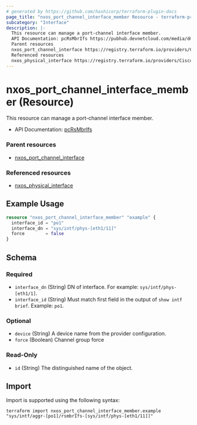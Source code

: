 ```yaml
---
# generated by https://github.com/hashicorp/terraform-plugin-docs
page_title: "nxos_port_channel_interface_member Resource - terraform-provider-nxos"
subcategory: "Interface"
description: |-
  This resource can manage a port-channel interface member.
  API Documentation: pcRsMbrIfs https://pubhub.devnetcloud.com/media/dme-docs-10-2-2/docs/Interfaces/pc:RsMbrIfs/
  Parent resources
  nxos_port_channel_interface https://registry.terraform.io/providers/CiscoDevNet/nxos/latest/docs/resources/port_channel_interface
  Referenced resources
  nxos_physical_interface https://registry.terraform.io/providers/CiscoDevNet/nxos/latest/docs/resources/physical_interface
---
```


# nxos_port_channel_interface_member (Resource)

This resource can manage a port-channel interface member.

- API Documentation: [pcRsMbrIfs](https://pubhub.devnetcloud.com/media/dme-docs-10-2-2/docs/Interfaces/pc:RsMbrIfs/)

### Parent resources

- [nxos_port_channel_interface](https://registry.terraform.io/providers/CiscoDevNet/nxos/latest/docs/resources/port_channel_interface)

### Referenced resources

- [nxos_physical_interface](https://registry.terraform.io/providers/CiscoDevNet/nxos/latest/docs/resources/physical_interface)

## Example Usage

```terraform
resource "nxos_port_channel_interface_member" "example" {
  interface_id = "po1"
  interface_dn = "sys/intf/phys-[eth1/11]"
  force        = false
}
```

<!-- schema generated by tfplugindocs -->
## Schema

### Required

- `interface_dn` (String) DN of interface. For example: `sys/intf/phys-[eth1/1]`.
- `interface_id` (String) Must match first field in the output of `show intf brief`. Example: `po1`.

### Optional

- `device` (String) A device name from the provider configuration.
- `force` (Boolean) Channel group force

### Read-Only

- `id` (String) The distinguished name of the object.

## Import

Import is supported using the following syntax:

```shell
terraform import nxos_port_channel_interface_member.example "sys/intf/aggr-[po1]/rsmbrIfs-[sys/intf/phys-[eth1/11]]"
```
